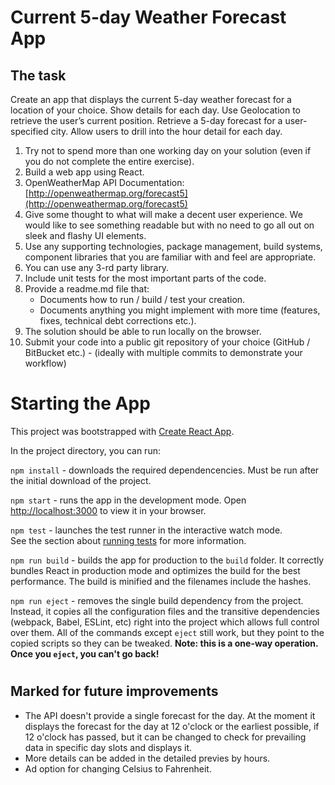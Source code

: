 # Current 5-day Weather Forecast App

## The task

Create an app that displays the current 5-day weather forecast for a location of your choice. Show
details for each day. Use Geolocation to retrieve the user’s current position. Retrieve a 5-day
forecast for a user-specified city. Allow users to drill into the hour detail for each day.
1. Try not to spend more than one working day on your solution (even if you do not
complete the entire exercise).
2. Build a web app using React.
3. OpenWeatherMap API Documentation: [http://openweathermap.org/forecast5](http://openweathermap.org/forecast5)
4. Give some thought to what will make a decent user experience. We would like to see
something readable but with no need to go all out on sleek and flashy UI elements.
5. Use any supporting technologies, package management, build systems, component
libraries that you are familiar with and feel are appropriate.
6. You can use any 3-rd party library.
7. Include unit tests for the most important parts of the code.
8. Provide a readme.md file that:
    - Documents how to run / build / test your creation.
    - Documents anything you might implement with more time (features, fixes,
technical debt corrections etc.).
9. The solution should be able to run locally on the browser.
10. Submit your code into a public git repository of your choice (GitHub / BitBucket etc.) -
(ideally with multiple commits to demonstrate your workflow)

#

# Starting the App

This project was bootstrapped with [Create React App](https://github.com/facebook/create-react-app).

In the project directory, you can run:

`npm install` - downloads the required dependencencies. Must be run after the initial download of the project.

`npm start` - runs the app in the development mode. Open [http://localhost:3000](http://localhost:3000) to view it in your browser.

`npm test` - launches the test runner in the interactive watch mode.\
See the section about [running tests](https://facebook.github.io/create-react-app/docs/running-tests) for more information.

`npm run build` - builds the app for production to the `build` folder. It correctly bundles React in production mode and optimizes the build for the best performance. The build is minified and the filenames include the hashes.

`npm run eject` - removes the single build dependency from the project. Instead, it copies all the configuration files and the transitive dependencies (webpack, Babel, ESLint, etc) right into the project which allows full control over them. All of the commands except `eject` still work, but they point to the copied scripts so they can be tweaked. **Note: this is a one-way operation. Once you `eject`, you can't go back!**
#

## Marked for future improvements
  - The API doesn't provide a single forecast for the day. At the moment it displays the forecast for the day at 12 o'clock or the earliest possible, if 12 o'clock has passed, but it can be changed to check for prevailing data in specific day slots and displays it.
  - More details can be added in the detailed previes by hours.
  - Ad option for changing Celsius to Fahrenheit.


